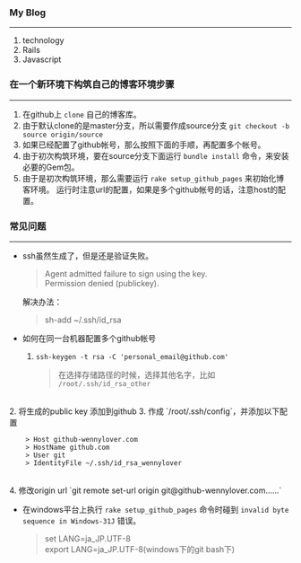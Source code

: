 ### My Blog
----

1. technology
2. Rails
3. Javascript

### 在一个新环境下构筑自己的博客环境步骤
----

1. 在github上 `clone` 自己的博客库。
2. 由于默认clone的是master分支，所以需要作成source分支 `git checkout -b source origin/source`
3. 如果已经配置了github帐号，那么按照下面的手顺，再配置多个帐号。
4. 由于初次构筑环境，要在source分支下面运行 `bundle install` 命令，来安装必要的Gem包。
5. 由于是初次构筑环境，那么需要运行 `rake setup_github_pages` 来初始化博客环境。
运行时注意url的配置，如果是多个github帐号的话，注意host的配置。

### 常见问题
----

* ssh虽然生成了，但是还是验证失败。  

    > Agent admitted failure to sign using the key.  
    > Permission denied (publickey).  

    解决办法：  
    > sh-add ~/.ssh/id_rsa

* 如何在同一台机器配置多个github帐号  
    1. `ssh-keygen -t rsa -C 'personal_email@github.com'`  

        > 在选择存储路径的时候，选择其他名字，比如 `/root/.ssh/id_rsa_other`
<br>
    2. 将生成的public key 添加到github  
    3. 作成 `/root/.ssh/config`，并添加以下配置

        > Host github-wennylover.com  
        > HostName github.com  
        > User git  
        > IdentityFile ~/.ssh/id_rsa_wennylover
<br>
    4. 修改origin url `git remote set-url origin git@github-wennylover.com......`  

* 在windows平台上执行 `rake setup_github_pages` 命令时碰到 `invalid byte sequence in Windows-31J` 错误。
    > set LANG=ja_JP.UTF-8  
    > export LANG=ja_JP.UTF-8(windows下的git bash下)  
